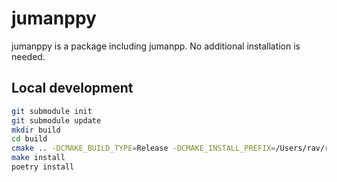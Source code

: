 # jumanppy

jumanppy is a package including jumanpp. No additional installation is needed.

## Local development

```bash
git submodule init
git submodule update
mkdir build
cd build
cmake .. -DCMAKE_BUILD_TYPE=Release -DCMAKE_INSTALL_PREFIX=/Users/rav/repos/github/jumanppy/lib
make install
poetry install
```